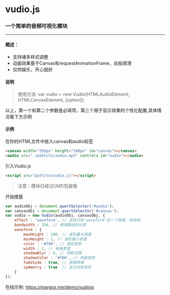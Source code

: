 # vudio.js
### 一个简单的音频可视化模块
------
#### 概述：
- 支持诸多样式调整
- 动画效果基于Canvas和requestAnimationFrame，丝般顺滑
- 仅供娱乐，开心就好

#### 说明
> 使用方法: var vudio = new Vudio(HTMLAudioElement, HTMLCanvasElement, [option]);

以上，第一个和第二个参数是必填项，第三个用于显示效果的个性化配置,具体情况看下方示例

#### 示例
在你的HTML文件中放入canvas和audio标签
```html
<canvas width="256px" height="100px" id="canvas"></canvas>
<audio src="./path/to/audio.mp3" controls id="audio"></audio>
```
引入Vudio.js
```html
<script src="path/to/vudio.js"></script>
```
> 注意：模块已经过UMD包装哦

开始搅基
```javascript
var audioObj = document.quertSelector('#audio');
var canvasObj = document.quertSelector('#canvas');
var vudio = new Vudio(audioObj, canvasObj, {
    effect : 'waveform', // 当前只有'waveform'这一个效果，哈哈哈
    bandwidth : 256, // 频谱数组的长度
    waveform : {
        maxHeight : 100, // 波形最大高度
        minHeight : 1, // 波形最小高度
        color : '#f00', // 波形颜色
        width : 2, // 单条宽度
        shadowBlur : 0, // 阴影范围
        shadowColor : '#f00', // 阴影颜色
        fadeSide : true, // 渐隐两端
        symmetry : true  // 显示对称波形
    }
});
```

在线示例: https://margox.me/demo/vudiojs